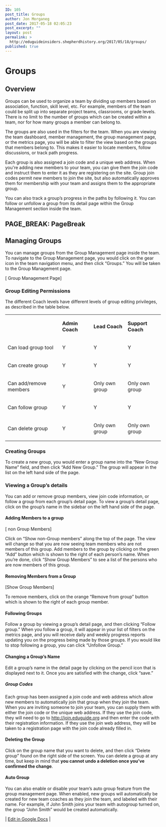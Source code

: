 ```yaml
---
ID: 105
post_title: Groups
author: Jon Morganeg
post_date: 2017-05-18 02:05:23
post_excerpt: ""
layout: post
permalink: >
  http://eduguideinsiders.shepherdhistory.org/2017/05/18/groups/
published: true
---
```

<h1><b>Groups</b></h1>
<h2>Overview</h2>
<p>Groups can be used to organize a team by dividing up members based on association, function, skill level, etc. For example, members of the team could be split up into separate project teams, classrooms, or grade levels. There is no limit to the number of groups which can be created within a team, nor for how many groups a member can belong to.</p>
<p>The groups are also used in the filters for the team. When you are viewing the team dashboard, member management, the group management page, or the metrics page, you will be able to filter the view based on the groups that members belong to. This makes it easier to locate members, follow discussions, or track path progress.</p>
<p>Each group is also assigned a join code and a unique web address. When you're adding new members to your team, you can give them the join code and instruct them to enter it as they are registering on the site. Group join codes permit new members to join the site, but also automatically approves them for membership with your team and assigns them to the appropriate group.</p>
<p>You can also track a group’s progress in the paths by following it. You can follow or unfollow a group from its detail page within the Group Management section inside the team.</p>
<h2></h2>
<h2>PAGE_BREAK: PageBreak</h2>
<h2>Managing Groups</h2>
<p>You can manage groups from the Group Management page inside the team. To navigate to the Group Management page, you would click on the gear icon in the team navigation menu, and then click “Groups.” You will be taken to the Group Management page.</p>
<p>[ Group Management Page]</p>
<h3>Group Editing Permissions</h3>
<p>The different Coach levels have different levels of group editing privileges, as described in the table below. </p>
<p></p>
<table><tbody><tr><td><p><b></b></p>
</td><td><p><b>Admin Coach</b></p>
</td><td><p><b>Lead Coach</b></p>
</td><td><p><b>Support Coach</b></p>
</td></tr><tr><td><p>Can load group tool</p>
</td><td><p>Y</p>
</td><td><p>Y</p>
</td><td><p>Y</p>
</td></tr><tr><td><p>Can create group</p>
</td><td><p>Y</p>
</td><td><p>Y</p>
</td><td><p>Y</p>
</td></tr><tr><td><p>Can add/remove members</p>
</td><td><p>Y</p>
</td><td><p>Only own group</p>
</td><td><p>Only own group</p>
</td></tr><tr><td><p>Can follow group</p>
</td><td><p>Y</p>
</td><td><p>Y</p>
</td><td><p>Y</p>
</td></tr><tr><td><p>Can delete group</p>
</td><td><p>Y</p>
</td><td><p>Only own group</p>
</td><td><p>Only own group</p>
</td></tr></tbody></table><p></p>
<h3>Creating Groups</h3>
<p>To create a new group, you would enter a group name into the “New Group Name” field, and then click “Add New Group.” The group will appear in the list on the left hand side of the page.</p>
<h3>Viewing a Group’s details</h3>
<p>You can add or remove group members, view join code information, or follow a group from each group’s detail page. To view a group’s detail page, click on the group’s name in the sidebar on the left hand side of the page.</p>
<h4>Adding Members to a group</h4>
<p>[ non Group Members]</p>
<p>Click on “Show non-Group members” along the top of the page. The view will change so that you are now seeing team members who are not members of this group. Add members to the group by clicking on the green “Add” button which is shown to the right of each person’s name. When you’re done, click “Show Group Members” to see a list of the persons who are now members of this group.</p>
<h4>Removing Members from a Group</h4>
<p>[Show Group Members]</p>
<p>To remove members, click on the orange “Remove from group” button which is shown to the right of each group member. </p>
<h4>Following Groups</h4>
<p>Follow a group by viewing a group’s detail page, and then clicking “Follow group.” When you follow a group, it will appear in your list of filters on the metrics page, and you will receive daily and weekly progress reports updating you on the progress being made by those groups. If you would like to stop following a group, you can click “Unfollow Group.”</p>
<h4>Changing a Group’s Name</h4>
<p>Edit a group’s name in the detail page  by clicking on the pencil icon that is displayed next to it. Once you are satisfied with the change, click “save.”</p>
<h5>Group Codes</h5>
<p>Each group has been assigned a join code and web address which allow new members to automatically join that group when they join the team. When you are inviting someone to join your team, you can supply them with either the join code or the unique web address. If they use the join code, they will need to go to <a href="http://join.eduguide.org">http://join.eduguide.org</a> and then enter the code with their registration information. If they use the join web address, they will be taken to a registration page with the join code already filled in.</p>
<h4>Deleting the Group</h4>
<p>Click on the group name that you want to delete, and then click “Delete group” found on the right side of the screen. You can delete a group at any time, but keep in mind that <b>you cannot undo a deletion once you’ve confirmed the change</b>.  </p>
<h4>Auto Group</h4>
<p>You can also enable or disable your team’s auto group feature from the group management page. When enabled, new groups will automatically be created for new team coaches as they join the team, and labeled with their name. For example, if John Smith joins your team with autogroup turned on, the group “John Smith” would be created automatically.</p>
<p></p>
<p>| <a href="https://docs.google.com/document/d/1MjZlpIsD20VfFNegvdt8NdgyF6IAslXA1VmEvBeK0Og/edit?usp=sharing">Edit in Google Docs</a> |</p>